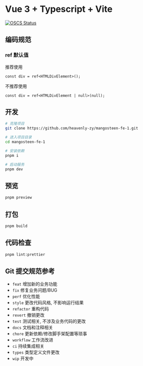 # Vue 3 + Typescript + Vite

[![OSCS Status](https://www.oscs1024.com/platform/badge/heavenly-zy/mangosteen-fe-1.svg?size=small)](https://www.oscs1024.com/project/heavenly-zy/mangosteen-fe-1?ref=badge_small)

## 编码规范

### ref 默认值

推荐使用

```tsx
const div = ref<HTMLDivElement>();
```

不推荐使用

```tsx
const div = ref<HTMLDivElement | null>(null);
```

## 开发

```bash
# 克隆项目
git clone https://github.com/heavenly-zy/mangosteen-fe-1.git

# 进入项目目录
cd mangosteen-fe-1

# 安装依赖
pnpm i

# 启动服务
pnpm dev
```

## 预览

```bash
pnpm preview
```

## 打包

```bash
pnpm build
```

## 代码检查

```bash
pnpm lint:prettier
```

## Git 提交规范参考

- `feat` 增加新的业务功能
- `fix` 修复业务问题/BUG
- `perf` 优化性能
- `style` 更改代码风格, 不影响运行结果
- `refactor` 重构代码
- `revert` 撤销更改
- `test` 测试相关, 不涉及业务代码的更改
- `docs` 文档和注释相关
- `chore` 更新依赖/修改脚手架配置等琐事
- `workflow` 工作流改进
- `ci` 持续集成相关
- `types` 类型定义文件更改
- `wip` 开发中